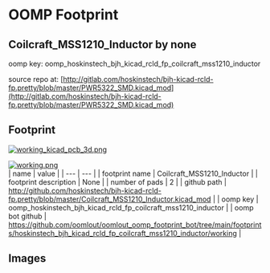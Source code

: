 # OOMP Footprint  
## Coilcraft_MSS1210_Inductor  by none  
  
oomp key: oomp_hoskinstech_bjh_kicad_rcld_fp_coilcraft_mss1210_inductor  
  
source repo at: [http://gitlab.com/hoskinstech/bjh-kicad-rcld-fp.pretty/blob/master/PWR5322_SMD.kicad_mod](http://gitlab.com/hoskinstech/bjh-kicad-rcld-fp.pretty/blob/master/PWR5322_SMD.kicad_mod)  
## Footprint  
  
[![working_kicad_pcb_3d.png](working_kicad_pcb_3d_600.png)](working_kicad_pcb_3d.png)  
  
[![working.png](working_600.png)](working.png)  
| name | value | 
| --- | --- | 
| footprint name | Coilcraft_MSS1210_Inductor | 
| footprint description | None | 
| number of pads | 2 | 
| github path | http://github.com/hoskinstech/bjh-kicad-rcld-fp.pretty/blob/master/Coilcraft_MSS1210_Inductor.kicad_mod | 
| oomp key | oomp_hoskinstech_bjh_kicad_rcld_fp_coilcraft_mss1210_inductor | 
| oomp bot github | https://github.com/oomlout/oomlout_oomp_footprint_bot/tree/main/footprints/hoskinstech_bjh_kicad_rcld_fp_coilcraft_mss1210_inductor/working | 
## Images  
